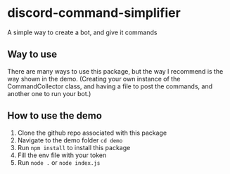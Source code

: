 # discord-command-simplifier
A simple way to create a bot, and give it commands

## Way to use
There are many ways to use this package, but the way I recommend is the way shown in the demo. (Creating your own instance of the CommandCollector class, and having a file to post the commands, and another one to run your bot.)

## How to use the demo
1. Clone the github repo associated with this package
2. Navigate to the demo folder `cd demo`
3. Run `npm install` to install this package
4. Fill the env file with your token
5. Run `node .` or `node index.js`
